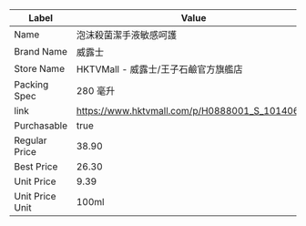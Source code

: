 | Label           | Value                                          |
| --------------- | ---------------------------------------------- |
| Name            | 泡沫殺菌潔手液敏感呵護                                    |
| Brand Name      | 威露士                                            |
| Store Name      | HKTVMall - 威露士/王子石鹼官方旗艦店                       |
| Packing Spec    | 280 毫升                                         |
| link            | https://www.hktvmall.com/p/H0888001_S_10140667 |
| Purchasable     | true                                           |
| Regular Price   | 38.90                                          |
| Best Price      | 26.30                                          |
| Unit Price      | 9.39                                           |
| Unit Price Unit | 100ml                                          |
